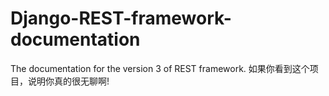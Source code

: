# Django-REST-framework-documentation
The documentation for the version 3 of REST framework.
如果你看到这个项目，说明你真的很无聊啊!
